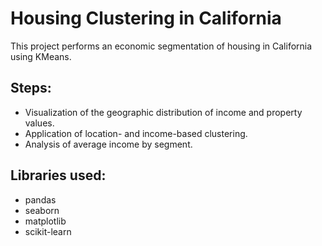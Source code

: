 # Housing Clustering in California

This project performs an economic segmentation of housing in California using KMeans.

## Steps:
- Visualization of the geographic distribution of income and property values.
- Application of location- and income-based clustering.
- Analysis of average income by segment.

## Libraries used:
- pandas
- seaborn
- matplotlib
- scikit-learn
